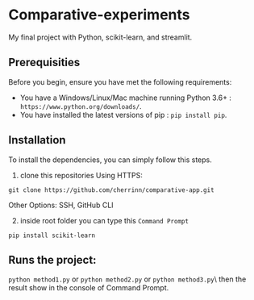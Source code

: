 # Comparative-experiments
My final project with Python, scikit-learn, and streamlit.

## Prerequisities
Before you begin, ensure you have met the following requirements:
- You have a Windows/Linux/Mac machine running Python 3.6+ : ``https://www.python.org/downloads/``.
- You have installed the latest versions of pip : ``pip install pip``.

## Installation
To install the dependencies, you can simply follow this steps.

1. clone this repositories
Using HTTPS:
```
git clone https://github.com/cherrinn/comparative-app.git
```
Other Options: SSH, GitHub CLI

2. inside root folder you can type this ``Command Prompt``
```
pip install scikit-learn
```

## Runs the project:
``python method1.py``
or
``python method2.py``
or
``python method3.py``\\
then the result show in the console of Command Prompt.